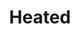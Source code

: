 ---
title: Heated
url: 'https://heated.world/'
featured: true
categories:
  - 0ec6e5b5-0a80-4c8d-b45f-b78c99492d8d
description: >
  Original reporting and analysis on the climate crisis at the top of your inbox
  every morning, Monday through Thursday. News should arm you with the knowledge
  you need to effectively fight this crisis.
image: null
blueprint: action

---